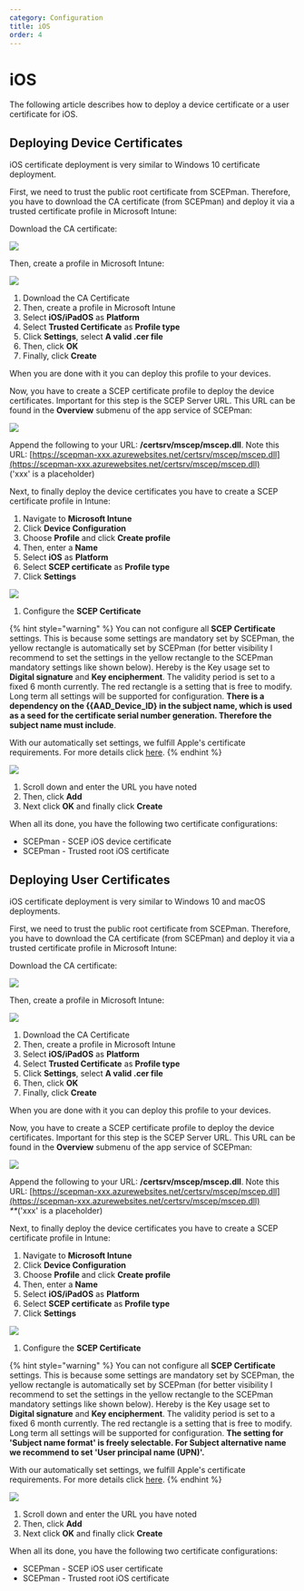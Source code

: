 ```yaml
---
category: Configuration
title: iOS
order: 4
---
```


# iOS

The following article describes how to deploy a device certificate or a user certificate for iOS.

## Deploying Device Certificates

iOS certificate deployment is very similar to Windows 10 certificate deployment.

First, we need to trust the public root certificate from SCEPman. Therefore, you have to download the CA certificate \(from SCEPman\) and deploy it via a trusted certificate profile in Microsoft Intune:

Download the CA certificate:

![](../.gitbook/assets/scepman24%20%281%29%20%287%29%20%286%29.png)

Then, create a profile in Microsoft Intune:

![](../.gitbook/assets/scepman_ios1%20%282%29%20%282%29.png)

1. Download the CA Certificate
2. Then, create a profile in Microsoft Intune
3. Select **iOS/iPadOS** as **Platform**
4. Select **Trusted Certificate** as **Profile type**
5. Click **Settings**, select **A valid .cer file**
6. Then, click **OK**
7. Finally, click **Create**

When you are done with it you can deploy this profile to your devices.

Now, you have to create a SCEP certificate profile to deploy the device certificates. Important for this step is the SCEP Server URL. This URL can be found in the **Overview** submenu of the app service of SCEPman:

![](../.gitbook/assets/scepman27%20%282%29%20%288%29.png)

Append the following to your URL: **/certsrv/mscep/mscep.dll**. Note this URL: [https://scepman-xxx.azurewebsites.net/certsrv/mscep/mscep.dll](https://scepman-xxx.azurewebsites.net/certsrv/mscep/mscep.dll)  
\('xxx' is a placeholder\)

Next, to finally deploy the device certificates you have to create a SCEP certificate profile in Intune:

1. Navigate to **Microsoft Intune**
2. Click **Device Configuration**
3. Choose **Profile** and click **Create profile**
4. Then, enter a **Name**
5. Select **iOS** as **Platform**
6. Select **SCEP certificate** as **Profile type**
7. Click **Settings**

![](../.gitbook/assets/scepman_ios1_1.png)

1. Configure the **SCEP Certificate**

{% hint style="warning" %}
You can not configure all **SCEP Certificate** settings. This is because some settings are mandatory set by SCEPman, the yellow rectangle is automatically set by SCEPman \(for better visibility I recommend to set the settings in the yellow rectangle to the SCEPman mandatory settings like shown below\). Hereby is the Key usage set to **Digital signature** and **Key encipherment**. The validity period is set to a fixed 6 month currently. The red rectangle is a setting that is free to modify. Long term all settings will be supported for configuration. **There is a dependency on the {{AAD\_Device\_ID} in the subject name, which is used as a seed for the certificate serial number generation. Therefore the subject name must include**.

With our automatically set settings, we fulfill Apple's certificate requirements. For more details click [here](https://support.apple.com/en-us/HT210176).
{% endhint %}

![](../.gitbook/assets/scepman_ios2%20%281%29%20%281%29.png)

1. Scroll down and enter the URL you have noted
2. Then, click **Add**
3. Next click **OK** and finally click **Create**

When all its done, you have the following two certificate configurations:

* SCEPman - SCEP iOS device certificate
* SCEPman - Trusted root iOS certificate

## Deploying User Certificates

iOS certificate deployment is very similar to Windows 10 and macOS deployments.

First, we need to trust the public root certificate from SCEPman. Therefore, you have to download the CA certificate \(from SCEPman\) and deploy it via a trusted certificate profile in Microsoft Intune:

Download the CA certificate:

![](../.gitbook/assets/scepman24%20%281%29%20%287%29%20%283%29.png)

Then, create a profile in Microsoft Intune:

![](../.gitbook/assets/scepman_ios1%20%282%29.png)

1. Download the CA Certificate
2. Then, create a profile in Microsoft Intune
3. Select **iOS/iPadOS** as **Platform**
4. Select **Trusted Certificate** as **Profile type**
5. Click **Settings**, select **A valid .cer file**
6. Then, click **OK**
7. Finally, click **Create**

When you are done with it you can deploy this profile to your devices.

Now, you have to create a SCEP certificate profile to deploy the device certificates. Important for this step is the SCEP Server URL. This URL can be found in the **Overview** submenu of the app service of SCEPman:

![](../.gitbook/assets/scepman27%20%282%29%20%285%29.png)

Append the following to your URL: **/certsrv/mscep/mscep.dll**. Note this URL: [https://scepman-xxx.azurewebsites.net/certsrv/mscep/mscep.dll](https://scepman-xxx.azurewebsites.net/certsrv/mscep/mscep.dll)  
_\*\*_\('xxx' is a placeholder\)

Next, to finally deploy the device certificates you have to create a SCEP certificate profile in Intune:

1. Navigate to **Microsoft Intune**
2. Click **Device Configuration**
3. Choose **Profile** and click **Create profile**
4. Then, enter a **Name**
5. Select **iOS/iPadOS** as **Platform**
6. Select **SCEP certificate** as **Profile type**
7. Click **Settings**

![](../.gitbook/assets/scepman_user_ios_1%20%281%29%20%281%29.png)

1. Configure the **SCEP Certificate**

{% hint style="warning" %}
You can not configure all **SCEP Certificate** settings. This is because some settings are mandatory set by SCEPman, the yellow rectangle is automatically set by SCEPman \(for better visibility I recommend to set the settings in the yellow rectangle to the SCEPman mandatory settings like shown below\). Hereby is the Key usage set to **Digital signature** and **Key encipherment**. The validity period is set to a fixed 6 month currently. The red rectangle is a setting that is free to modify. Long term all settings will be supported for configuration. **The setting for 'Subject name format' is freely selectable. For Subject alternative name we recommend to set 'User principal name \(UPN\)'.**

With our automatically set settings, we fulfill Apple's certificate requirements. For more details click [here](https://support.apple.com/en-us/HT210176).
{% endhint %}

![](../.gitbook/assets/scepman_user_ios_2%20%281%29%20%281%29.png)

1. Scroll down and enter the URL you have noted
2. Then, click **Add**
3. Next click **OK** and finally click **Create**

When all its done, you have the following two certificate configurations:

* SCEPman - SCEP iOS user certificate
* SCEPman - Trusted root iOS certificate

